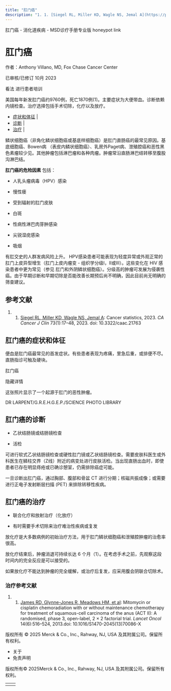 ```yaml
---
title: "肛门癌"
description: "1. 1. [Siegel RL, Miller KD, Wagle NS, Jemal A](https://pubmed.ncbi.nlm.nih.gov/36633525/): Cancer statistics, 2023. _CA Cancer J Clin_ 73(1):17–48, 2023. doi: 10.3322/caac.21763"
---
```


﻿肛门癌 \- 消化道疾病 \- MSD诊疗手册专业版 honeypot link

# 肛门癌

作者：Anthony Villano, MD, Fox Chase Cancer Center

已审核/已修订 10月 2023

看法 进行患者培训

美国每年新发肛门癌约9760例，死亡1870例(1)。主要症状为大便带血。诊断依赖内镜检查。治疗选择包括手术切除，化疗以及放疗。

- [症状和体征](#症状和体征_v29279648_zh) \|
- [诊断](#诊断_v29279651_zh) \|
- [治疗](#治疗_v29279660_zh) \|

鳞状细胞癌（非角化鳞状细胞癌或基底样细胞癌）是肛门直肠癌的最常见原因。基底细胞癌、Bowen病 （表皮内鳞状细胞癌）、乳房外Paget病、泄殖腔癌和恶性黑色素瘤较少见。其他肿瘤包括淋巴瘤和各种肉瘤。肿瘤常沿直肠淋巴结转移至腹股沟淋巴结。

**肛门癌的危险因素** 包括：

- 人乳头瘤病毒（HPV）感染

- 慢性瘘

- 受到辐射的肛门皮肤

- 白斑

- 性病性淋巴肉芽肿感染

- 尖锐湿疣感染

- 吸烟


有肛交史的人群发病风险上升。 HPV感染患者可能表现为轻度异常或外观正常的肛门上皮异型增生（肛门上皮内瘤变 - 组织学分级I，II或III）。这些变化在 HIV 感染患者中更为常见（参见 肛门和外阴鳞状细胞癌）。分级高的肿瘤可发展为侵袭性癌。由于早期诊断和早期切除是否能改善长期预后尚不明确，因此目前尚无明确的筛查建议。

## 参考文献

1. 1. [Siegel RL, Miller KD, Wagle NS, Jemal A](https://pubmed.ncbi.nlm.nih.gov/36633525/): Cancer statistics, 2023. _CA Cancer J Clin_ 73(1):17–48, 2023. doi: 10.3322/caac.21763


## 肛门癌的症状和体征

便血是肛门癌最常见的首发症状。有些患者表现为疼痛，里急后重，或排便不尽。直肠指诊可触及硬块。

肛门癌



隐藏详情

这张照片显示了一个起源于肛门的恶性肿瘤。

DR LARPENT/G.R.E.H.G.E.P./SCIENCE PHOTO LIBRARY

## 肛门癌的诊断

- 乙状结肠镜或结肠镜检查

- 活检


可进行软式乙状结肠镜检查或硬性肛门镜或乙状结肠镜检查。需要皮肤科医生或外科医生在鳞柱交界（Z线）附近的病变处进行皮肤活检。当出现直肠出血时，即使患者已存在明显痔疮或已确诊憩室，仍需排除癌症可能。

一旦诊断出肛门癌，通过胸部、腹部和骨盆 CT 进行分期；核磁共振成像；或需要进行正电子发射断层扫描 (PET) 来排除转移性疾病。

## 肛门癌的治疗

- 联合化疗和放射治疗（化放疗）

- 有时需要手术切除来治疗难治性疾病或复发


放化疗是大多数病例的初始治疗方法，用于肛门鳞状细胞癌和泄殖腔肿瘤的治愈率很高。

放化疗结束后，肿瘤消退可持续长达 6 个月（1）。在考虑手术之前，先观察这段时间内的完全反应是可以接受的。

如果放化疗不能达到肿瘤的完全缓解，或治疗后复发，应采用腹会阴联合切除术。

### 治疗参考文献

1. 1. [James RD, Glynne-Jones R, Meadows HM, et al](https://pubmed.ncbi.nlm.nih.gov/23578724/): Mitomycin or cisplatin chemoradiation with or without maintenance chemotherapy for treatment of squamous-cell carcinoma of the anus (ACT II): A randomised, phase 3, open-label, 2 × 2 factorial trial. _Lancet Oncol_ 14(6):516–524, 2013.doi: 10.1016/S1470-2045(13)70086-X




版权所有 © 2025
Merck & Co., Inc., Rahway, NJ, USA 及其附属公司。保留所有权利。

- 关于
- 免责声明

版权所有© 2025Merck & Co., Inc., Rahway, NJ, USA 及其附属公司。保留所有权利。

|     |     |
| --- | --- |
|  |  |
